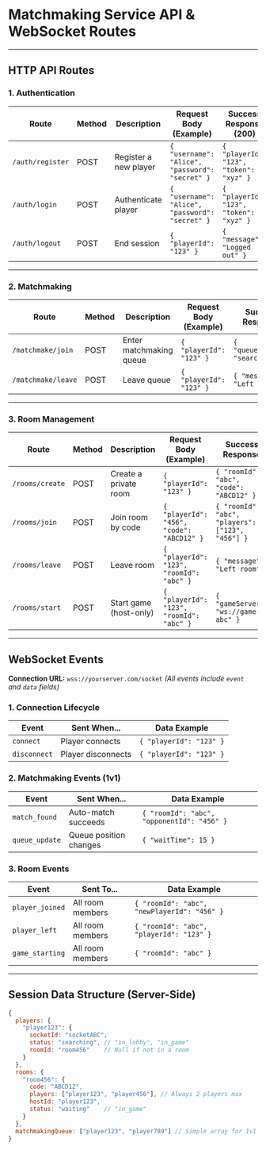 # Matchmaking Service API & WebSocket Routes

---

## **HTTP API Routes**

### **1. Authentication**
| Route                | Method | Description                          | Request Body (Example)               | Success Response (200)              |
|----------------------|--------|--------------------------------------|---------------------------------------|-------------------------------------|
| `/auth/register`     | POST   | Register a new player                | `{ "username": "Alice", "password": "secret" }` | `{ "playerId": "123", "token": "xyz" }` |
| `/auth/login`        | POST   | Authenticate player                  | `{ "username": "Alice", "password": "secret" }` | `{ "playerId": "123", "token": "xyz" }` |
| `/auth/logout`       | POST   | End session                          | `{ "playerId": "123" }`              | `{ "message": "Logged out" }`       |

---

### **2. Matchmaking**
| Route                  | Method | Description                          | Request Body (Example)               | Success Response                   |
|------------------------|--------|--------------------------------------|---------------------------------------|------------------------------------|
| `/matchmake/join`      | POST   | Enter matchmaking queue              | `{ "playerId": "123" }`              | `{ "queueStatus": "searching" }`   |
| `/matchmake/leave`     | POST   | Leave queue                          | `{ "playerId": "123" }`              | `{ "message": "Left queue" }`      |

---

### **3. Room Management**
| Route                  | Method | Description                          | Request Body (Example)               | Success Response                   |
|------------------------|--------|--------------------------------------|---------------------------------------|------------------------------------|
| `/rooms/create`        | POST   | Create a private room                | `{ "playerId": "123" }`              | `{ "roomId": "abc", "code": "ABCD12" }` |
| `/rooms/join`          | POST   | Join room by code                    | `{ "playerId": "456", "code": "ABCD12" }` | `{ "roomId": "abc", "players": ["123", "456"] }` |
| `/rooms/leave`         | POST   | Leave room                           | `{ "playerId": "123", "roomId": "abc" }` | `{ "message": "Left room" }`       |
| `/rooms/start`         | POST   | Start game (host-only)               | `{ "playerId": "123", "roomId": "abc" }` | `{ "gameServer": "ws://game-abc" }`|

---

## **WebSocket Events**
**Connection URL:** `wss://yourserver.com/socket`
*(All events include `event` and `data` fields)*

### **1. Connection Lifecycle**
| Event            | Sent When...                  | Data Example                          |
|------------------|-------------------------------|---------------------------------------|
| `connect`        | Player connects               | `{ "playerId": "123" }`               |
| `disconnect`     | Player disconnects            | `{ "playerId": "123" }`               |

### **2. Matchmaking Events (1v1)**
| Event            | Sent When...                  | Data Example                          |
|------------------|-------------------------------|---------------------------------------|
| `match_found`    | Auto-match succeeds           | `{ "roomId": "abc", "opponentId": "456" }` |
| `queue_update`   | Queue position changes        | `{ "waitTime": 15 }`                 |

### **3. Room Events**
| Event            | Sent To...                    | Data Example                          |
|------------------|-------------------------------|---------------------------------------|
| `player_joined`  | All room members              | `{ "roomId": "abc", "newPlayerId": "456" }` |
| `player_left`    | All room members              | `{ "roomId": "abc", "playerId": "123" }` |
| `game_starting`  | All room members              | `{ "roomId": "abc" }`                |

---

## **Session Data Structure (Server-Side)**
```javascript
{
  players: {
    "player123": {
      socketId: "socketABC",
      status: "searching", // "in_lobby", "in_game"
      roomId: "room456"    // Null if not in a room
    }
  },
  rooms: {
    "room456": {
      code: "ABCD12",
      players: ["player123", "player456"], // Always 2 players max
      hostId: "player123",
      status: "waiting"    // "in_game"
    }
  },
  matchmakingQueue: ["player123", "player789"] // Simple array for 1v1
}
